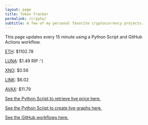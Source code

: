 ```yaml
---
layout: page
title: Token Tracker
permalink: /crypto/
subtitle: A few of my personal favorite cryptocurrency projects.
---
```


 This page updates every 15 minute using a Python Script and GitHub Actions workflow.


<!--BEGINCRYPTOINPUT-->
[ETH](https://smfxfc.github.io/crypto/eth.html): $1102.78

[LUNA](https://smfxfc.github.io/crypto/luna.html): $1.49 RIP :'(

[XNO](https://smfxfc.github.io/crypto/xno.html): $0.56

[LINK](https://smfxfc.github.io/crypto/link.html): $6.02

[AVAX](https://smfxfc.github.io/crypto/avax.html): $11.79

<!--ENDCRYPTOINPUT-->
 
 
[See the Python Script to retrieve live price here.](https://github.com/smfxfc/smfxfc.github.io/blob/master/src/get_cryptos.py)

[See the Python Script to create live graphs here.](https://github.com/smfxfc/smfxfc.github.io/blob/master/src/graph_crypto.py)

[See the GitHub workflows here.](https://github.com/smfxfc/smfxfc.github.io/blob/master/.github/workflows/)
